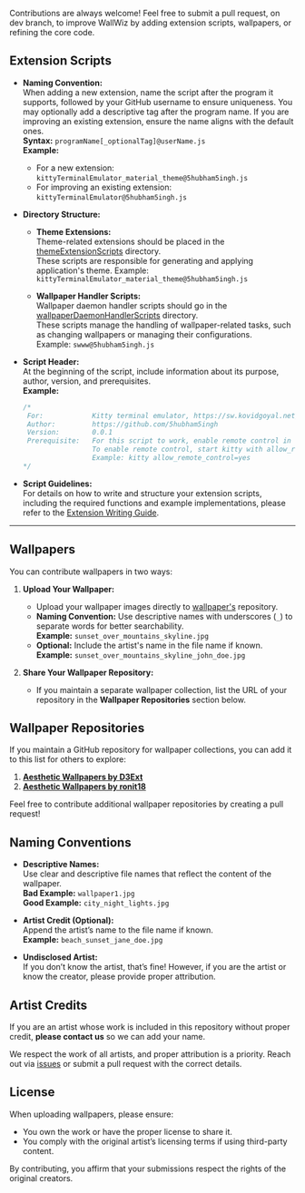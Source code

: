 Contributions are always welcome! Feel free to submit a pull request, on dev branch, to improve WallWiz by adding extension scripts, wallpapers, or refining the core code.

## Extension Scripts

- **Naming Convention:**  
  When adding a new extension, name the script after the program it supports, followed by your GitHub username to ensure uniqueness. You may optionally add a descriptive tag after the program name. If you are improving an existing extension, ensure the name aligns with the default ones.  
  **Syntax:** `programName[_optionalTag]@userName.js`  
  **Example:**  
  - For a new extension: `kittyTerminalEmulator_material_theme@5hubham5ingh.js`  
  - For improving an existing extension: `kittyTerminalEmulator@5hubham5ingh.js`

- **Directory Structure:**  
  - **Theme Extensions:**  
    Theme-related extensions should be placed in the [themeExtensionScripts](https://github.com/5hubham5ingh/WallWiz/tree/main/themeExtensionScripts) directory.  
    These scripts are responsible for generating and applying application's theme.
    Example: `kittyTerminalEmulator_material_theme@5hubham5ingh.js`
    
  - **Wallpaper Handler Scripts:**  
    Wallpaper daemon handler scripts should go in the [wallpaperDaemonHandlerScripts](https://github.com/5hubham5ingh/WallWiz/tree/main/wallpaperDaemonHandlerScripts) directory.  
    These scripts manage the handling of wallpaper-related tasks, such as changing wallpapers or managing their configurations.  
    Example: `swww@5hubham5ingh.js`

- **Script Header:**  
  At the beginning of the script, include information about its purpose, author, version, and prerequisites.  
  **Example:**  
  ```javascript
  /*
   For:            Kitty terminal emulator, https://sw.kovidgoyal.net/kitty/
   Author:         https://github.com/5hubham5ingh
   Version:        0.0.1
   Prerequisite:   For this script to work, enable remote control in the kitty terminal.
                   To enable remote control, start kitty with allow_remote_control=yes.
                   Example: kitty allow_remote_control=yes
  */
  ```
- **Script Guidelines:**  
  For details on how to write and structure your extension scripts, including the required functions and example implementations, please refer to the [Extension Writing Guide](https://github.com/5hubham5ingh/WallWiz/wiki/4.-Extensions#2-user-defined-extensions).

---

## Wallpapers

You can contribute wallpapers in two ways:

1. **Upload Your Wallpaper:**  
   - Upload your wallpaper images directly to [wallpaper's](https://github.com/5hubham5ingh/WallWiz/tree/wallpapers) repository.  
   - **Naming Convention:** Use descriptive names with underscores (`_`) to separate words for better searchability.  
     **Example:** `sunset_over_mountains_skyline.jpg`  
   - **Optional:** Include the artist's name in the file name if known.  
     **Example:** `sunset_over_mountains_skyline_john_doe.jpg`  

2. **Share Your Wallpaper Repository:**  
   - If you maintain a separate wallpaper collection, list the URL of your repository in the **Wallpaper Repositories** section below.  

## Wallpaper Repositories

If you maintain a GitHub repository for wallpaper collections, you can add it to this list for others to explore:

1. [**Aesthetic Wallpapers by D3Ext**](https://github.com/D3Ext/aesthetic-wallpapers)  
2. [**Aesthetic Wallpapers by ronit18**](https://github.com/ronit18/Asthetic-Wallpapers)  

Feel free to contribute additional wallpaper repositories by creating a pull request!

## Naming Conventions

- **Descriptive Names:**  
  Use clear and descriptive file names that reflect the content of the wallpaper.  
  **Bad Example:** `wallpaper1.jpg`  
  **Good Example:** `city_night_lights.jpg`  

- **Artist Credit (Optional):**  
  Append the artist’s name to the file name if known.  
  **Example:** `beach_sunset_jane_doe.jpg`  

- **Undisclosed Artist:**  
  If you don’t know the artist, that’s fine! However, if you are the artist or know the creator, please provide proper attribution.

## Artist Credits

If you are an artist whose work is included in this repository without proper credit, **please contact us** so we can add your name.  

We respect the work of all artists, and proper attribution is a priority. Reach out via [issues](https://github.com/5hubham5ingh/wallwiz/issues) or submit a pull request with the correct details.

## License

When uploading wallpapers, please ensure:  
- You own the work or have the proper license to share it.  
- You comply with the original artist’s licensing terms if using third-party content.  

By contributing, you affirm that your submissions respect the rights of the original creators.
